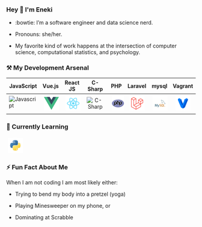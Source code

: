 ### Hey 👋 I'm Eneki

<!--
**cyborgEneki/cyborgEneki** is a ✨ _special_ ✨ repository because its `README.md` (this file) appears on your GitHub profile.

- 👯 I’m looking to collaborate on ...
- 🤔 I’m looking for help with ...
- 💬 Ask me about ...
- 📫 How to reach me: ...

-->

- :bowtie: I’m a software engineer and data science nerd.

- Pronouns: she/her.
  
- My favorite kind of work happens at the intersection of computer science, computational statistics, and psychology.

<h3><g-emoji class="g-emoji" alias="hammer_and_pick" fallback-src="https://github.githubassets.com/images/icons/emoji/unicode/2692.png">⚒</g-emoji> My Development Arsenal</h3>
<table style="margin: 0 auto;">
  <thead>
  <tr>
    <th style="text-align: center;">JavaScript</th>
    <th style="text-align: center;">Vue.js</th>
    <th style="text-align: center;">React JS</th>
    <th style="text-align: center;">C-Sharp</th>
    <th style="text-align: center;">PHP</th>
    <th style="text-align: center;">Laravel</th>
    <th style="text-align: center;">mysql</th>
    <th style="text-align: center;">Vagrant</th>
  </tr>
  </thead>
  <tbody>
    <tr>
      <td><img src="https://upload.wikimedia.org/wikipedia/commons/6/6a/JavaScript-logo.png" alt="Javascript" height="40" style="display: block; margin-left: auto; margin-right: auto"></td>
      <td style="text-align: center;"><img src="https://raw.githubusercontent.com/github/explore/80688e429a7d4ef2fca1e82350fe8e3517d3494d/topics/vue/vue.png" alt="Vue.js" height="40" style="vertical-align:top; margin:4px"></td>
      <td style="text-align: center;"><img src="https://raw.githubusercontent.com/github/explore/80688e429a7d4ef2fca1e82350fe8e3517d3494d/topics/react/react.png" alt="React JS" height="40" style="vertical-align:top; margin:4px"></td>
      <td style="text-align: center;"><img src="https://upload.wikimedia.org/wikipedia/commons/4/4f/Csharp_Logo.png" alt="C-Sharp" height="60" style="vertical-align:top; margin:4px"></td>
      <td style="text-align: center;"><img src="https://raw.githubusercontent.com/github/explore/80688e429a7d4ef2fca1e82350fe8e3517d3494d/topics/php/php.png" alt="PHP" height="40" style="vertical-align:top; margin:4px"></td>
      <td style="text-align: center;"><img src="https://raw.githubusercontent.com/github/explore/80688e429a7d4ef2fca1e82350fe8e3517d3494d/topics/laravel/laravel.png" alt="Laravel" height="40" style="vertical-align:top; margin:4px"></td>
      <td style="text-align: center;"><img src="https://raw.githubusercontent.com/github/explore/80688e429a7d4ef2fca1e82350fe8e3517d3494d/topics/mysql/mysql.png" alt="mysql" height="40" style="vertical-align:top; margin:4px"></td>
      <td style="text-align: center;"><img src="https://raw.githubusercontent.com/github/explore/80688e429a7d4ef2fca1e82350fe8e3517d3494d/topics/vagrant/vagrant.png" alt="Vagrant" height="40" style="vertical-align:top; margin:4px"></td>
    </tr>
  </tbody>
</table>

<h3>🌱 Currently Learning </h3>
<span>
<img src="https://raw.githubusercontent.com/github/explore/80688e429a7d4ef2fca1e82350fe8e3517d3494d/topics/python/python.png" alt="Python" height="40" style="vertical-align:top; margin:4px"> 
</span>

<h3>⚡ Fun Fact About Me</h3>
When I am not coding I am most likely either:

- Trying to bend my body into a pretzel (yoga)

- Playing Minesweeper on my phone, or 

- Dominating at Scrabble
